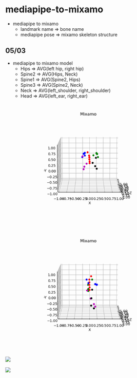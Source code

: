 # **mediapipe-to-mixamo**

-   mediapipe to mixamo
    -   landmark name => bone name
    -   mediapipe pose => mixamo skeleton structure

## 05/03

-   mediapipe to mixamo model
    -   Hips => AVG(left hip, right hip)
    -   Spine2 => AVG(Hips, Neck)
    -   Spine1 => AVG(Spine2, Hips)
    -   Spine3 => AVG(Spine2, Neck)
    -   Neck => AVG(left_shoulder, right_shoulder)
    -   Head => AVG(left_ear, right_ear)

![](/screenshot/mixamo_situp.gif_json_mm_.gif)

![](/screenshot/mixamo_dance.gif_json_mm_.gif)

![](/screenshot/mixamo_attack.gif.json_mm_.gif)

![](/screenshot/mixamo_T_pose.gif.json_mm_.gif)
